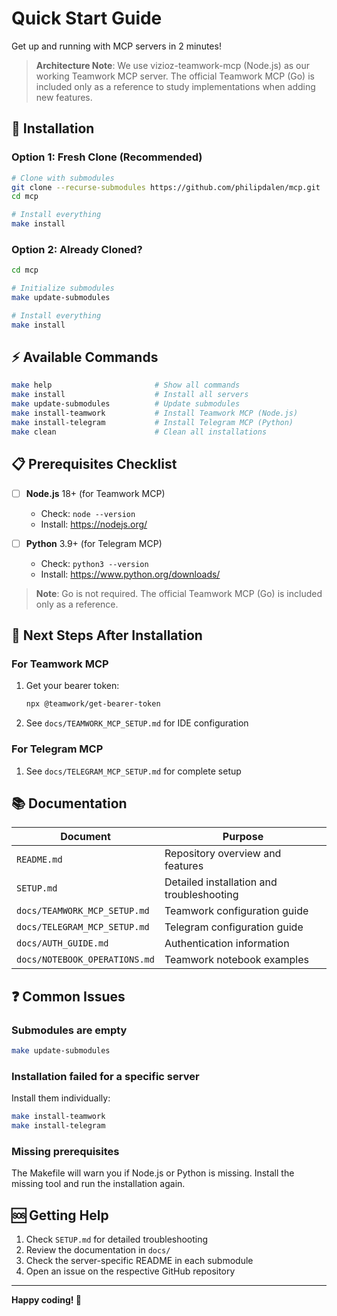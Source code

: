 # Quick Start Guide

Get up and running with MCP servers in 2 minutes!

> **Architecture Note**: We use vizioz-teamwork-mcp (Node.js) as our working Teamwork MCP server. The official Teamwork MCP (Go) is included only as a reference to study implementations when adding new features.

## 🚀 Installation

### Option 1: Fresh Clone (Recommended)

```bash
# Clone with submodules
git clone --recurse-submodules https://github.com/philipdalen/mcp.git
cd mcp

# Install everything
make install
```

### Option 2: Already Cloned?

```bash
cd mcp

# Initialize submodules
make update-submodules

# Install everything
make install
```

## ⚡ Available Commands

```bash
make help                       # Show all commands
make install                    # Install all servers
make update-submodules          # Update submodules
make install-teamwork           # Install Teamwork MCP (Node.js)
make install-telegram           # Install Telegram MCP (Python)
make clean                      # Clean all installations
```

## 📋 Prerequisites Checklist

- [ ] **Node.js** 18+ (for Teamwork MCP)

  - Check: `node --version`
  - Install: https://nodejs.org/

- [ ] **Python** 3.9+ (for Telegram MCP)
  - Check: `python3 --version`
  - Install: https://www.python.org/downloads/

> **Note**: Go is not required. The official Teamwork MCP (Go) is included only as a reference.

## 🎯 Next Steps After Installation

### For Teamwork MCP

1. Get your bearer token:

   ```bash
   npx @teamwork/get-bearer-token
   ```

2. See `docs/TEAMWORK_MCP_SETUP.md` for IDE configuration

### For Telegram MCP

1. See `docs/TELEGRAM_MCP_SETUP.md` for complete setup

## 📚 Documentation

| Document                      | Purpose                                   |
| ----------------------------- | ----------------------------------------- |
| `README.md`                   | Repository overview and features          |
| `SETUP.md`                    | Detailed installation and troubleshooting |
| `docs/TEAMWORK_MCP_SETUP.md`  | Teamwork configuration guide              |
| `docs/TELEGRAM_MCP_SETUP.md`  | Telegram configuration guide              |
| `docs/AUTH_GUIDE.md`          | Authentication information                |
| `docs/NOTEBOOK_OPERATIONS.md` | Teamwork notebook examples                |

## ❓ Common Issues

### Submodules are empty

```bash
make update-submodules
```

### Installation failed for a specific server

Install them individually:

```bash
make install-teamwork
make install-telegram
```

### Missing prerequisites

The Makefile will warn you if Node.js or Python is missing. Install the missing tool and run the installation again.

## 🆘 Getting Help

1. Check `SETUP.md` for detailed troubleshooting
2. Review the documentation in `docs/`
3. Check the server-specific README in each submodule
4. Open an issue on the respective GitHub repository

---

**Happy coding! 🎉**
